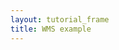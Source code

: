 ```yaml
---
layout: tutorial_frame
title: WMS example
---
```

<script type="module">
	import L, {Map, CRS, TileLayer, Control} from 'leaflet';

	const map = new Map('map', {
		center: [-17, -67],
		zoom: 3
	});

	const basemaps = {
		Topography: new TileLayer.WMS('http://ows.mundialis.de/services/service?', {
			layers: 'TOPO-WMS'
		}),

		Places: new TileLayer.WMS('http://ows.mundialis.de/services/service?', {
			layers: 'OSM-Overlay-WMS'
		}),

		'Topography, then places': new TileLayer.WMS('http://ows.mundialis.de/services/service?', {
			layers: 'TOPO-WMS,OSM-Overlay-WMS'
		}),

		'Places, then topography': new TileLayer.WMS('http://ows.mundialis.de/services/service?', {
			layers: 'OSM-Overlay-WMS,TOPO-WMS'
		})
	};

	const layerControl = new Control.Layers(basemaps, {}, {collapsed: false}).addTo(map);

	basemaps.Topography.addTo(map);

	window.L = L; // only for debugging in the developer console
	window.map = map; // only for debugging in the developer console
</script>
